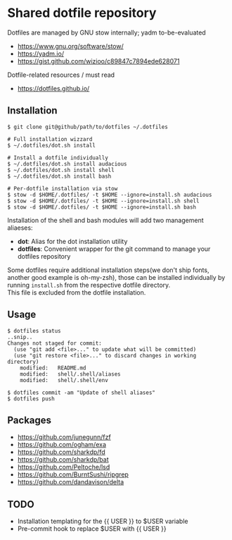 # Shared dotfile repository

Dotfiles are managed by GNU stow internally; yadm to-be-evaluated
- https://www.gnu.org/software/stow/
- https://yadm.io/
- https://gist.github.com/wizioo/c89847c7894ede628071

Dotfile-related resources / must read
- https://dotfiles.github.io/

## Installation

```
$ git clone git@github/path/to/dotfiles ~/.dotfiles

# Full installation wizzard
$ ~/.dotfiles/dot.sh install

# Install a dotfile individually 
$ ~/.dotfiles/dot.sh install audacious
$ ~/.dotfiles/dot.sh install shell
$ ~/.dotfiles/dot.sh install bash

# Per-dotfile installation via stow
$ stow -d $HOME/.dotfiles/ -t $HOME --ignore=install.sh audacious
$ stow -d $HOME/.dotfiles/ -t $HOME --ignore=install.sh shell
$ stow -d $HOME/.dotfiles/ -t $HOME --ignore=install.sh bash
```

Installation of the shell and bash modules will add two management aliaeses:

- **dot**: Alias for the dot installation utility
- **dotfiles**: Convenient wrapper for the git command to manage your dotfiles repository

Some dotfiles require additional installation steps(we don't ship fonts, another good example is oh-my-zsh), those can be installed individually by running ``install.sh`` from the respective dotfile directory.  
This file is excluded from the dotfile installation.

## Usage

```
$ dotfiles status
..snip..
Changes not staged for commit:
  (use "git add <file>..." to update what will be committed)
  (use "git restore <file>..." to discard changes in working directory)
	modified:   README.md
	modified:   shell/.shell/aliases
	modified:   shell/.shell/env

$ dotfiles commit -am "Update of shell aliases"
$ dotfiles push
```
## Packages  
- https://github.com/junegunn/fzf
- https://github.com/ogham/exa
- https://github.com/sharkdp/fd
- https://github.com/sharkdp/bat
- https://github.com/Peltoche/lsd
- https://github.com/BurntSushi/ripgrep
- https://github.com/dandavison/delta


## TODO  
- Installation templating for the {{ USER }} to $USER variable  
- Pre-commit hook to replace $USER with {{ USER }}
